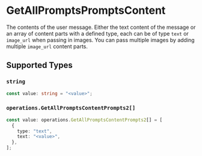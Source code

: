 # GetAllPromptsPromptsContent

The contents of the user message. Either the text content of the message or an array of content parts with a defined type, each can be of type `text` or `image_url` when passing in images. You can pass multiple images by adding multiple `image_url` content parts. 


## Supported Types

### `string`

```typescript
const value: string = "<value>";
```

### `operations.GetAllPromptsContentPrompts2[]`

```typescript
const value: operations.GetAllPromptsContentPrompts2[] = [
  {
    type: "text",
    text: "<value>",
  },
];
```

